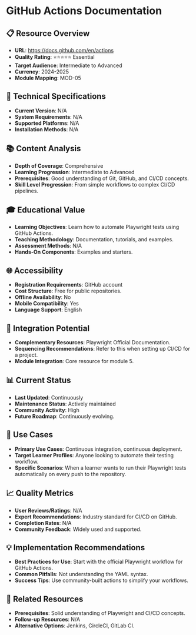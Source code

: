 # GitHub Actions Documentation

## 📋 Resource Overview
- **URL**: https://docs.github.com/en/actions
- **Quality Rating**: ⭐⭐⭐⭐⭐ Essential
- **Target Audience**: Intermediate to Advanced
- **Currency**: 2024-2025
- **Module Mapping**: MOD-05

## 🔧 Technical Specifications
- **Current Version**: N/A
- **System Requirements**: N/A
- **Supported Platforms**: N/A
- **Installation Methods**: N/A

## 📚 Content Analysis
- **Depth of Coverage**: Comprehensive
- **Learning Progression**: Intermediate to Advanced
- **Prerequisites**: Good understanding of Git, GitHub, and CI/CD concepts.
- **Skill Level Progression**: From simple workflows to complex CI/CD pipelines.

## 🎓 Educational Value
- **Learning Objectives**: Learn how to automate Playwright tests using GitHub Actions.
- **Teaching Methodology**: Documentation, tutorials, and examples.
- **Assessment Methods**: N/A
- **Hands-On Components**: Examples and starters.

## 🌐 Accessibility
- **Registration Requirements**: GitHub account
- **Cost Structure**: Free for public repositories.
- **Offline Availability**: No
- **Mobile Compatibility**: Yes
- **Language Support**: English

## 🔗 Integration Potential
- **Complementary Resources**: Playwright Official Documentation.
- **Sequencing Recommendations**: Refer to this when setting up CI/CD for a project.
- **Module Integration**: Core resource for module 5.

## 📊 Current Status
- **Last Updated**: Continuously
- **Maintenance Status**: Actively maintained
- **Community Activity**: High
- **Future Roadmap**: Continuously evolving.

## 🎯 Use Cases
- **Primary Use Cases**: Continuous integration, continuous deployment.
- **Target Learner Profiles**: Anyone looking to automate their testing workflow.
- **Specific Scenarios**: When a learner wants to run their Playwright tests automatically on every push to the repository.

## 📈 Quality Metrics
- **User Reviews/Ratings**: N/A
- **Expert Recommendations**: Industry standard for CI/CD on GitHub.
- **Completion Rates**: N/A
- **Community Feedback**: Widely used and supported.

## 💡 Implementation Recommendations
- **Best Practices for Use**: Start with the official Playwright workflow for GitHub Actions.
- **Common Pitfalls**: Not understanding the YAML syntax.
- **Success Tips**: Use community-built actions to simplify your workflows.

## 🔄 Related Resources
- **Prerequisites**: Solid understanding of Playwright and CI/CD concepts.
- **Follow-up Resources**: N/A
- **Alternative Options**: Jenkins, CircleCI, GitLab CI.